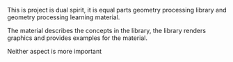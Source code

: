 This is project is dual spirit, it is equal parts geometry processing library and geometry processing learning material.

The material describes the concepts in the library, the library renders graphics and provides examples for the material.

Neither aspect is more important

